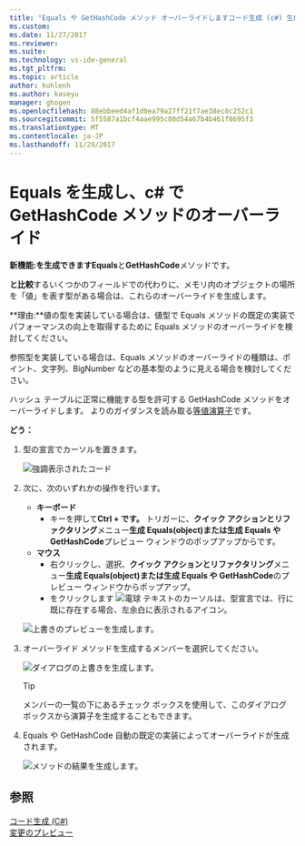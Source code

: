 ```yaml
---
title: "Equals や GetHashCode メソッド オーバーライドしますコード生成 (c#) 生成 |。Microsoft ドキュメント"
ms.custom: 
ms.date: 11/27/2017
ms.reviewer: 
ms.suite: 
ms.technology: vs-ide-general
ms.tgt_pltfrm: 
ms.topic: article
author: kuhlenh
ms.author: kaseyu
manager: ghogen
ms.openlocfilehash: 88ebbeed4af1d0ea79a27ff21f7ae38ec8c252c1
ms.sourcegitcommit: 5f5587a1bcf4aae995c80d54a67b4b461f8695f3
ms.translationtype: MT
ms.contentlocale: ja-JP
ms.lasthandoff: 11/29/2017
---
```

# <a name="generate-equals-and-gethashcode-method-overrides-in-c"></a>Equals を生成し、c# で GetHashCode メソッドのオーバーライド #

**新機能:**を生成できます**Equals**と**GetHashCode**メソッドです。

**と比較**するいくつかのフィールドでの代わりに、メモリ内のオブジェクトの場所を「値」を表す型がある場合は、これらのオーバーライドを生成します。

**理由:**値の型を実装している場合は、値型で Equals メソッドの既定の実装でパフォーマンスの向上を取得するために Equals メソッドのオーバーライドを検討してください。

参照型を実装している場合は、Equals メソッドのオーバーライドの種類は、ポイント、文字列、BigNumber などの基本型のように見える場合を検討してください。

ハッシュ テーブルに正常に機能する型を許可する GetHashCode メソッドをオーバーライドします。 よりのガイダンスを読み取る[等値演算子](/dotnet/standard/design-guidelines/equality-operators)です。

**どう：**

1. 型の宣言でカーソルを置きます。

   ![強調表示されたコード](media/overrides_highlight.png)

1. 次に、次のいずれかの操作を行います。
   * **キーボード**
     * キーを押して**Ctrl + です。** トリガーに、**クイック アクションとリファクタリング**メニュー**生成 Equals(object)**または**生成 Equals や GetHashCode**プレビュー ウィンドウのポップアップからです。
   * **マウス**
     * 右クリックし、選択、**クイック アクションとリファクタリング**メニュー**生成 Equals(object)**または**生成 Equals や GetHashCode**のプレビュー ウィンドウからポップアップ。
     * をクリックします ![電球](media/bulb.png) テキストのカーソルは、型宣言では、行に既に存在する場合、左余白に表示されるアイコン。

   ![上書きのプレビューを生成します。](media/overrides_preview.png)

1. オーバーライド メソッドを生成するメンバーを選択してください。

    ![ダイアログの上書きを生成します。](media/overrides_dialog.png)

    > [!TIP]
    > メンバーの一覧の下にあるチェック ボックスを使用して、このダイアログ ボックスから演算子を生成することもできます。

1. Equals や GetHashCode 自動の既定の実装によってオーバーライドが生成されます。

   ![メソッドの結果を生成します。](media/overrides_result.png)

## <a name="see-also"></a>参照

[コード生成 (C#)](../code-generation-csharp.md)  
[変更のプレビュー](../../ide/preview-changes.md)
